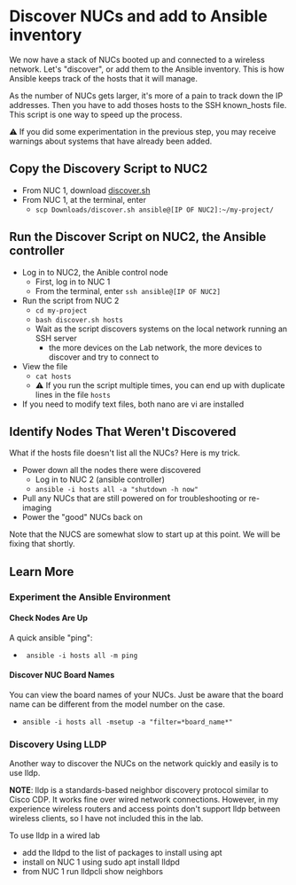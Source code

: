 # Discover NUCs and add to Ansible inventory
We now have a stack of NUCs booted up and connected to a wireless network. Let's "discover", or add them to the Ansible inventory. This is how Ansible keeps track of the hosts that it will manage.

As the number of NUCs gets larger, it's more of a pain to track down the IP addresses. Then you have to add thoses hosts to the SSH known_hosts file. This script is one way to speed up the process.

⚠️ If you did some experimentation in the previous step, you may receive warnings about systems that have already been added.

## Copy the Discovery Script to NUC2
- From NUC 1, download [discover.sh](discover.sh)
- From NUC 1, at the terminal, enter
  - `scp Downloads/discover.sh ansible@[IP OF NUC2]:~/my-project/`

## Run the Discover Script on NUC2, the Ansible controller
- Log in to NUC2, the Anible control node
  - First, log in to NUC 1
  - From the terminal, enter `ssh ansible@[IP OF NUC2]`
- Run the script from NUC 2
  - `cd my-project`
  - `bash discover.sh hosts`
  - Wait as the script discovers systems on the local network running an SSH server
    - the more devices on the Lab network, the more devices to discover and try to connect to
- View the file
  - `cat hosts`
  - ⚠️ If you run the script multiple times, you can end up with duplicate lines in the file `hosts`
- If you need to modify text files, both nano are vi are installed

## Identify Nodes That Weren't Discovered
What if the hosts file doesn't list all the NUCs? Here is my trick.
- Power down all the nodes there were discovered
  - Log in to NUC 2 (ansible controller)
  - `ansible -i hosts all -a "shutdown -h now"`
- Pull any NUCs that are still powered on for troubleshooting or re-imaging
- Power the "good" NUCs back on

Note that the NUCS are somewhat slow to start up at this point. We will be fixing that shortly.

## Learn More
### Experiment the Ansible Environment
#### Check Nodes Are Up
A quick ansible "ping":
- ` ansible -i hosts all -m ping`
#### Discover NUC Board Names
You can view the board names of your NUCs. Just be aware that the board name can be different from the model number on the case.
- `ansible -i hosts all -msetup -a "filter=*board_name*"`
### Discovery Using LLDP
Another way to discover the NUCs on the network quickly and easily is to use lldp.

**NOTE**: lldp is a standards-based neighbor discovery protocol similar to Cisco CDP. It works fine over wired network connections. However, in my experience wireless routers and access points don't support lldp between wireless clients, so I have not included this in the lab.

To use lldp in a wired lab
- add the lldpd to the list of packages to install using apt
- install on NUC 1 using sudo apt install lldpd
- from NUC 1 run lldpcli show neighbors
